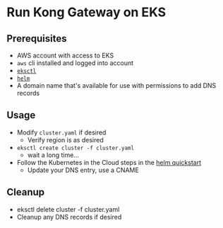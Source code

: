 
# Run Kong Gateway on EKS

## Prerequisites
* AWS account with access to EKS
* `aws` cli installed and logged into account
* [`eksctl`](https://docs.aws.amazon.com/eks/latest/userguide/eksctl.html)
* [`helm`](https://helm.sh/docs/intro/install/)
* A domain name that's available for use with permissions to add DNS records

## Usage

* Modify `cluster.yaml` if desired
   * Verify region is as desired
* `eksctl create cluster -f cluster.yaml`
   * wait a long time...
* Follow the Kubernetes in the Cloud steps in the [helm quickstart](https://docs.konghq.com/gateway/latest/install/kubernetes/helm-quickstart/)
   * Update your DNS entry, use a CNAME

## Cleanup

* eksctl delete cluster -f cluster.yaml
* Cleanup any DNS records if desired
